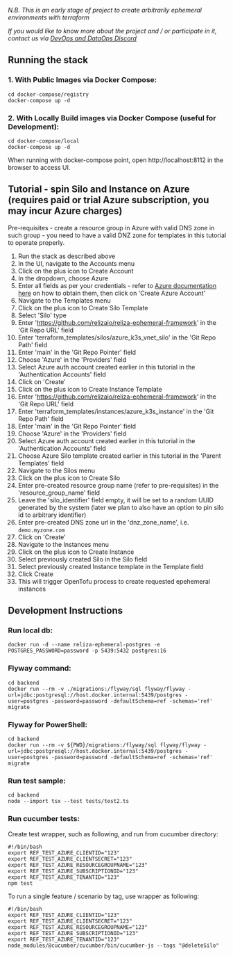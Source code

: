 *N.B. This is an early stage of project to create arbitrarily ephemeral environments with terraform*

*If you would like to know more about the project and / or participate in it, contact us via [DevOps and DataOps Discord](https://devopscommunity.org)*

## Running the stack

### 1. With Public Images via Docker Compose:

```
cd docker-compose/registry
docker-compose up -d
```

### 2. With Locally Build images via Docker Compose (useful for Development):
```
cd docker-compose/local
docker-compose up -d
```

When running with docker-compose point, open http://localhost:8112 in the browser to access UI.

## Tutorial - spin Silo and Instance on Azure (requires paid or trial Azure subscription, you may incur Azure charges)
Pre-requisites - create a resource group in Azure with valid DNS zone in such group - you need to have a valid DNZ zone for templates in this tutorial to operate properly.

1. Run the stack as described above
2. In the UI, navigate to the Accounts menu
3. Click on the plus icon to Create Account
4. In the dropdown, choose Azure
5. Enter all fields as per your credentials - refer to [Azure documentation here](https://learn.microsoft.com/en-us/azure/developer/terraform/authenticate-to-azure) on how to obtain them, then click on 'Create Azure Account'
6. Navigate to the Templates menu
7. Click on the plus icon to Create Silo Template
8. Select 'Silo' type
9. Enter 'https://github.com/relizaio/reliza-ephemeral-framework' in the 'Git Repo URL' field
10. Enter 'terraform_templates/silos/azure_k3s_vnet_silo' in the 'Git Repo Path' field
11. Enter 'main' in the 'Git Repo Pointer' field
12. Choose 'Azure' in the 'Providers' field
13. Select Azure auth account created earlier in this tutorial in the 'Authentication Accounts' field
14. Click on 'Create'
15. Click on the plus icon to Create Instance Template
16. Enter 'https://github.com/relizaio/reliza-ephemeral-framework' in the 'Git Repo URL' field
17. Enter 'terraform_templates/instances/azure_k3s_instance' in the 'Git Repo Path' field
18. Enter 'main' in the 'Git Repo Pointer' field
19. Choose 'Azure' in the 'Providers' field
20. Select Azure auth account created earlier in this tutorial in the 'Authentication Accounts' field
21. Choose Azure Silo template created earlier in this tutorial in the 'Parent Templates' field
22. Navigate to the Silos menu
23. Click on the plus icon to Create Silo
24. Enter pre-created resource group name (refer to pre-requisites) in the 'resource_group_name' field
25. Leave the 'silo_identifier' field empty, it will be set to a random UUID generated by the system (later we plan to also have an option to pin silo id to arbitrary identifier)
26. Enter pre-created DNS zone url in the 'dnz_zone_name', i.e. `demo.myzone.com`
27. Click on 'Create'
28. Navigate to the Instances menu
29. Click on the plus icon to Create Instance
30. Select previously created Silo in the Silo field
31. Select previously created Instance template in the Template field
32. Click Create
33. This will trigger OpenTofu process to create requested epehemeral instances


## Development Instructions

### Run local db:

```
docker run -d --name reliza-ephemeral-postgres -e POSTGRES_PASSWORD=password -p 5439:5432 postgres:16
```

### Flyway command:

```
cd backend
docker run --rm -v ./migrations:/flyway/sql flyway/flyway -url=jdbc:postgresql://host.docker.internal:5439/postgres -user=postgres -password=password -defaultSchema=ref -schemas='ref' migrate
```

### Flyway for PowerShell:
```
cd backend
docker run --rm -v ${PWD}/migrations:/flyway/sql flyway/flyway -url=jdbc:postgresql://host.docker.internal:5439/postgres -user=postgres -password=password -defaultSchema=ref -schemas='ref' migrate
```

### Run test sample:

```
cd backend
node --import tsx --test tests/test2.ts
```

### Run cucumber tests:
Create test wrapper, such as following, and run from cucumber directory:

```
#!/bin/bash
export REF_TEST_AZURE_CLIENTID="123"
export REF_TEST_AZURE_CLIENTSECRET="123"
export REF_TEST_AZURE_RESOURCEGROUPNAME="123"
export REF_TEST_AZURE_SUBSCRIPTIONID="123"
export REF_TEST_AZURE_TENANTID="123"
npm test
```

To run a single feature / scenario by tag, use wrapper as following:


```
#!/bin/bash
export REF_TEST_AZURE_CLIENTID="123"
export REF_TEST_AZURE_CLIENTSECRET="123"
export REF_TEST_AZURE_RESOURCEGROUPNAME="123"
export REF_TEST_AZURE_SUBSCRIPTIONID="123"
export REF_TEST_AZURE_TENANTID="123"
node_modules/@cucumber/cucumber/bin/cucumber-js --tags "@deleteSilo"
```